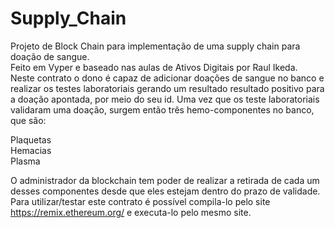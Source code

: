 # Supply_Chain
Projeto de Block Chain para implementação de uma supply chain para doação de sangue.  
Feito em Vyper e baseado nas aulas de Ativos Digitais por Raul Ikeda.  
Neste contrato o dono é capaz de adicionar doações de sangue no banco e realizar os testes laboratoriais gerando um resultado resultado positivo para a doação apontada, por meio do seu id.
Uma vez que os teste laboratoriais validaram uma doação, surgem então três hemo-componentes no banco, que são:
  
Plaquetas  
Hemacias  
Plasma  
  
O administrador da blockchain tem poder de realizar a retirada de cada um desses componentes desde que eles estejam dentro do prazo de validade.  
Para utilizar/testar este contrato é possível compila-lo pelo site https://remix.ethereum.org/ e executa-lo pelo mesmo site.  
